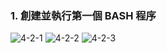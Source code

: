 ### 1. 創建並執行第一個 BASH 程序
![4-2-1](https://user-images.githubusercontent.com/89326999/168456018-38be1cc3-bbd1-451f-94c3-946634ad0336.png)
![4-2-2](https://user-images.githubusercontent.com/89326999/168456032-118074fc-bada-4a8e-a197-8647decdef60.png)
![4-2-3](https://user-images.githubusercontent.com/89326999/168456039-71ec86c0-b67f-41e2-9ccb-e4e89304e43f.png)
